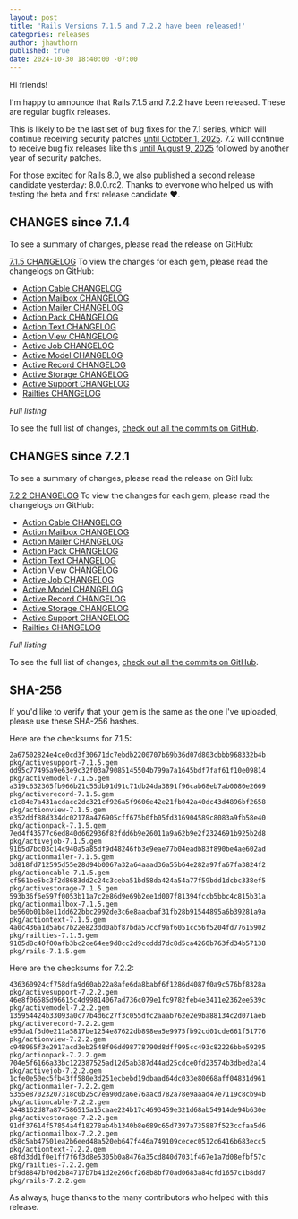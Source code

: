 ```yaml
---
layout: post
title: 'Rails Versions 7.1.5 and 7.2.2 have been released!'
categories: releases
author: jhawthorn
published: true
date: 2024-10-30 18:40:00 -07:00
---
```


Hi friends!

I'm happy to announce that Rails 7.1.5 and 7.2.2 have been released. These are regular bugfix releases.

This is likely to be the last set of bug fixes for the 7.1 series, which will continue receiving security patches [until October 1, 2025](https://rubyonrails.org/maintenance#security). 7.2 will continue to receive bug fix releases like this [until August 9, 2025](https://rubyonrails.org/maintenance#bug-fixes) followed by another year of security patches.

For those excited for Rails 8.0, we also published a second release candidate yesterday: 8.0.0.rc2. Thanks to everyone who helped us with testing the beta and first release candidate ❤️.

## CHANGES since 7.1.4

To see a summary of changes, please read the release on GitHub:

[7.1.5 CHANGELOG](https://github.com/rails/rails/releases/tag/v7.1.5)
To view the changes for each gem, please read the changelogs on GitHub:
* [Action Cable CHANGELOG](https://github.com/rails/rails/blob/v7.1.5/actioncable/CHANGELOG.md)
* [Action Mailbox CHANGELOG](https://github.com/rails/rails/blob/v7.1.5/actionmailbox/CHANGELOG.md)
* [Action Mailer CHANGELOG](https://github.com/rails/rails/blob/v7.1.5/actionmailer/CHANGELOG.md)
* [Action Pack CHANGELOG](https://github.com/rails/rails/blob/v7.1.5/actionpack/CHANGELOG.md)
* [Action Text CHANGELOG](https://github.com/rails/rails/blob/v7.1.5/actiontext/CHANGELOG.md)
* [Action View CHANGELOG](https://github.com/rails/rails/blob/v7.1.5/actionview/CHANGELOG.md)
* [Active Job CHANGELOG](https://github.com/rails/rails/blob/v7.1.5/activejob/CHANGELOG.md)
* [Active Model CHANGELOG](https://github.com/rails/rails/blob/v7.1.5/activemodel/CHANGELOG.md)
* [Active Record CHANGELOG](https://github.com/rails/rails/blob/v7.1.5/activerecord/CHANGELOG.md)
* [Active Storage CHANGELOG](https://github.com/rails/rails/blob/v7.1.5/activestorage/CHANGELOG.md)
* [Active Support CHANGELOG](https://github.com/rails/rails/blob/v7.1.5/activesupport/CHANGELOG.md)
* [Railties CHANGELOG](https://github.com/rails/rails/blob/v7.1.5/railties/CHANGELOG.md)


*Full listing*

To see the full list of changes, [check out all the commits on
GitHub](https://github.com/rails/rails/compare/v7.1.4...v7.1.5).

## CHANGES since 7.2.1

To see a summary of changes, please read the release on GitHub:

[7.2.2 CHANGELOG](https://github.com/rails/rails/releases/tag/v7.2.2)
To view the changes for each gem, please read the changelogs on GitHub:
* [Action Cable CHANGELOG](https://github.com/rails/rails/blob/v7.2.2/actioncable/CHANGELOG.md)
* [Action Mailbox CHANGELOG](https://github.com/rails/rails/blob/v7.2.2/actionmailbox/CHANGELOG.md)
* [Action Mailer CHANGELOG](https://github.com/rails/rails/blob/v7.2.2/actionmailer/CHANGELOG.md)
* [Action Pack CHANGELOG](https://github.com/rails/rails/blob/v7.2.2/actionpack/CHANGELOG.md)
* [Action Text CHANGELOG](https://github.com/rails/rails/blob/v7.2.2/actiontext/CHANGELOG.md)
* [Action View CHANGELOG](https://github.com/rails/rails/blob/v7.2.2/actionview/CHANGELOG.md)
* [Active Job CHANGELOG](https://github.com/rails/rails/blob/v7.2.2/activejob/CHANGELOG.md)
* [Active Model CHANGELOG](https://github.com/rails/rails/blob/v7.2.2/activemodel/CHANGELOG.md)
* [Active Record CHANGELOG](https://github.com/rails/rails/blob/v7.2.2/activerecord/CHANGELOG.md)
* [Active Storage CHANGELOG](https://github.com/rails/rails/blob/v7.2.2/activestorage/CHANGELOG.md)
* [Active Support CHANGELOG](https://github.com/rails/rails/blob/v7.2.2/activesupport/CHANGELOG.md)
* [Railties CHANGELOG](https://github.com/rails/rails/blob/v7.2.2/railties/CHANGELOG.md)


*Full listing*

To see the full list of changes, [check out all the commits on
GitHub](https://github.com/rails/rails/compare/v7.2.1...v7.2.2).

## SHA-256

If you'd like to verify that your gem is the same as the one I've uploaded,
please use these SHA-256 hashes.

Here are the checksums for 7.1.5:

```
2a67502824e4ce0cd3f30671dc7ebdb2200707b69b36d07d803cbbb968332b4b  pkg/activesupport-7.1.5.gem
dd95c77495a9e63e9c32f03a79085145504b799a7a1645bdf7faf61f10e09814  pkg/activemodel-7.1.5.gem
a319c632365fb966b21c55db91d91c71db24da3891f96cab68eb7ab0080e2669  pkg/activerecord-7.1.5.gem
c1c84e7a431acdacc2dc321cf926a5f9606e42e21fb042a40dc43d4896bf2658  pkg/actionview-7.1.5.gem
e352ddf88d334dc02178a476905cff675b0fb05fd316904589c8083a9fb58e40  pkg/actionpack-7.1.5.gem
7ed4f43577c6ed840d662936f82fdd6b9e26011a9a62b9e2f2324691b925b2d8  pkg/activejob-7.1.5.gem
91b5d7bc03c14c940a5a85df9d48246fb3e9eae77b04eadb83f890be4ae602ad  pkg/actionmailer-7.1.5.gem
3d818fd712595d55e28d94b0067a32a64aaad36a55b64e282a97fa67fa3824f2  pkg/actioncable-7.1.5.gem
cf561be5bc3f2d8683dd2c24c3ceba51bd58da424a54a77f59bdd1dcbc338ef5  pkg/activestorage-7.1.5.gem
593b36f6e597f0053b11a7c2e86d9e69b2ee1d007f81394fccb5bbc4c815b31a  pkg/actionmailbox-7.1.5.gem
be560b01b8e11dd622bbc2992de3c6e8aacbaf31fb28b91544895a6b39281a9a  pkg/actiontext-7.1.5.gem
4a0c436a1d5a6c7b22e823dd0abf87bda57ccf9af6051cc56f5204fd77615902  pkg/railties-7.1.5.gem
9105d8c40f00afb3bc2ce64ee9d8cc2d9ccddd7dc8d5ca4260b763fd34b57138  pkg/rails-7.1.5.gem
```

Here are the checksums for 7.2.2:

```
436360924cf758dfa9d60ab22a8afe6da8babf6f1286d4087f0a9c576bf8328a  pkg/activesupport-7.2.2.gem
46e8f06585d96615c4d99814067ad736c079e1fc9782feb4e3411e2362ee539c  pkg/activemodel-7.2.2.gem
135954424b33093a0c77b4d6c27f3c055dfc2aaab762e2e9ba88134c2d071aeb  pkg/activerecord-7.2.2.gem
e95da1f3d0e211a5817be1254e87622db898ea5e9975fb92cd01cde661f51776  pkg/actionview-7.2.2.gem
c948965f3e2917acd3eb2548f06dd98778790d8dff995cc493c82226bbe59295  pkg/actionpack-7.2.2.gem
704e5f6166a33bc122387525ad12d5ab387d44ad25cdce0fd23574b3dbed2a14  pkg/activejob-7.2.2.gem
1cfe0e50ec5fb43ff580e3d251ecbebd19dbaad64dc033e80668aff04831d961  pkg/actionmailer-7.2.2.gem
5355e87023207318c0b25c7ea90d2a6e76aacd782a78e9aaad47e7119c8cb94b  pkg/actioncable-7.2.2.gem
2448162d87a874586515a15caae224b17c4693459e321d68ab54914de94b630e  pkg/activestorage-7.2.2.gem
91df37614f57854a4f18278ab4b1340b8e689c65d7397a735887f523ccfaa5d6  pkg/actionmailbox-7.2.2.gem
d58c5ab47501ea2b6eed48a520eb647f446a749109cecec0512c6416b683ecc5  pkg/actiontext-7.2.2.gem
e8fd3dd1f0e1ff7f6f3d8e5305b0a8476a35cd840d7031f467e1a7d08efbf57c  pkg/railties-7.2.2.gem
bf9d8847b70d2b84717b7b41d2e266cf268b8bf70ad0683a84cfd1657c1b8dd7  pkg/rails-7.2.2.gem
```

As always, huge thanks to the many contributors who helped with this release.

